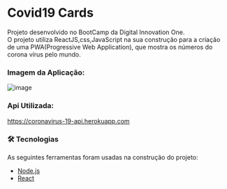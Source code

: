 # Covid19 Cards

Projeto desenvolvido no BootCamp da Digital Innovation One. \
O projeto utiliza ReactJS,css,JavaScript na sua construção para a criação de uma 
PWA(Progressive Web Application), 
que mostra os números do corona vírus pelo mundo.

### Imagem da Aplicação:
![image](https://user-images.githubusercontent.com/72356172/122812282-dfbcdd00-d2a7-11eb-90fe-1d4c447818bd.png)

### Api Utilizada:
https://coronavirus-19-api.herokuapp.com

### 🛠 Tecnologias

As seguintes ferramentas foram usadas na construção do projeto:

- [Node.js](https://nodejs.org/en/)
- [React](https://pt-br.reactjs.org/)

